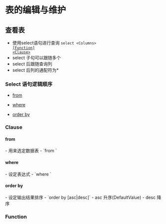 # 表的编辑与维护

## 查看表
- 使用select语句进行查询
<code>select \<Columns> <a href="#function">[Function]</a> <a href="#Clause">\<Clause></a></code>
- select 子句可以跟随多个
- select 后跟随查询列
- select 后列的通配符为\*

### Select 语句逻辑顺序
- [from](#from)
<!-- - [on](#on) -->
<!-- - [join](#join) -->
- [where](#where)
<!-- - [group by](#gb) -->
<!-- - [where cube OR with rollup](#wcwr) -->
<!-- - [having](#having) -->
<!-- - [select](#select) -->
<!-- - [distinct](#distinct) -->
- [order by](#ob)
<!-- - [top](#top) -->

<h3 id="clause">Clause</h3>

<h4 id="from">from</h4>
- 用来选定数据表
	- `from <TableName>`

<!-- <h4 id="on">on</h4> -->
<!-- <h4 id="join">join</h4> -->

<h4 id="where">where</h4>
- 设定表达式
	- `where <Expressions>`
	

<!-- <h4 id="gb">group by</h4> -->
<!-- <h4 id="wcwr">where cube OR with rollup</h4> -->
<!-- <h4 id="having">having</h4> -->
<!-- <h4 id="select">select</h4> -->
<!-- <h4 id="distinct">distinct</h4> -->

<h4 id="ob">order by</h4>
- 设定输出结果排序
	- `order by <Column> [asc|desc]`
	- asc 升序(DefaultValue)
	- desc 降序

<!-- <h4 id="top">top</h4> -->


<h3 id="function">Function</h3>
